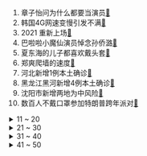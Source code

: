 1. 章子怡问为什么都要当演员[:link:](https://s.weibo.com/weibo?q=%23章子怡问为什么都要当演员%23&Refer=top)
2. 韩国4G网速变慢引发不满[:link:](https://s.weibo.com/weibo?q=%23韩国4G网速变慢引发不满%23&Refer=top)
3. 2021 重新上场[:link:](https://s.weibo.com/weibo?q=%232021%20重新上场%23&Refer=top)
4. 巴啦啦小魔仙演员悼念孙侨潞[:link:](https://s.weibo.com/weibo?q=%23巴啦啦小魔仙演员悼念孙侨潞%23&Refer=top)
5. 夏东海的儿子都喜欢戴头套[:link:](https://s.weibo.com/weibo?q=%23夏东海的儿子都喜欢戴头套%23&Refer=top)
6. 郑爽爬墙的速度[:link:](https://s.weibo.com/weibo?q=%23郑爽爬墙的速度%23&Refer=top)
7. 河北新增1例本土确诊[:link:](https://s.weibo.com/weibo?q=%23河北新增1例本土确诊%23&Refer=top)
8. 黑龙江黑河新增4例本土确诊[:link:](https://s.weibo.com/weibo?q=%23黑龙江黑河新增4例本土确诊%23&Refer=top)
9. 沈阳市新增两地为中风险[:link:](https://s.weibo.com/weibo?q=%23沈阳市新增两地为中风险%23&Refer=top)
10. 数百人不戴口罩参加特朗普跨年派对[:link:](https://s.weibo.com/weibo?q=%23数百人不戴口罩参加特朗普跨年派对%23&Refer=top)
<details>
<summary>11 ~ 20</summary>

11. 流金岁月[:link:](https://s.weibo.com/weibo?q=%23流金岁月%23&Refer=top)
12. 李诚儒问李梦为什么被白鹿原换掉[:link:](https://s.weibo.com/weibo?q=%23李诚儒问李梦为什么被白鹿原换掉%23&Refer=top)
13. 投票后苏醒要把演出机会让给烧饼[:link:](https://s.weibo.com/weibo?q=%23投票后苏醒要把演出机会让给烧饼%23&Refer=top)
14. 刘德华说我们没有磕到[:link:](https://s.weibo.com/weibo?q=%23刘德华说我们没有磕到%23&Refer=top)
15. 黑河市区公交车出租车停运[:link:](https://s.weibo.com/weibo?q=%23黑河市区公交车出租车停运%23&Refer=top)
16. 元旦假期最后一天[:link:](https://s.weibo.com/weibo?q=%23元旦假期最后一天%23&Refer=top)
17. 王彦霖李一桐亲了个寂寞[:link:](https://s.weibo.com/weibo?q=%23王彦霖李一桐亲了个寂寞%23&Refer=top)
18. 爱尔眼科[:link:](https://s.weibo.com/weibo?q=%23爱尔眼科%23&Refer=top)
19. 任正非要求收缩华为企业业务[:link:](https://s.weibo.com/weibo?q=%23任正非要求收缩华为企业业务%23&Refer=top)
20. 北京奥运举重冠军回应兴奋剂事件[:link:](https://s.weibo.com/weibo?q=%23北京奥运举重冠军回应兴奋剂事件%23&Refer=top)
</details>
<details>
<summary>21 ~ 30</summary>

21. 奚梦瑶追星成功[:link:](https://s.weibo.com/weibo?q=%23奚梦瑶追星成功%23&Refer=top)
22. 章子怡给李晟满星卡[:link:](https://s.weibo.com/weibo?q=%23章子怡给李晟满星卡%23&Refer=top)
23. 没那么爱ta婚礼当天要逃婚吗[:link:](https://s.weibo.com/weibo?q=%23没那么爱ta婚礼当天要逃婚吗%23&Refer=top)
24. 野人竟是我自己[:link:](https://s.weibo.com/weibo?q=%23野人竟是我自己%23&Refer=top)
25. 于正[:link:](https://s.weibo.com/weibo?q=%23于正%23&Refer=top)
26. 原来这就是选择性近视[:link:](https://s.weibo.com/weibo?q=%23原来这就是选择性近视%23&Refer=top)
27. 见到真人手办了[:link:](https://s.weibo.com/weibo?q=%23见到真人手办了%23&Refer=top)
28. 林郑月娥谈到香港国安法满脸欣慰[:link:](https://s.weibo.com/weibo?q=%23林郑月娥谈到香港国安法满脸欣慰%23&Refer=top)
29. 胡明轩违体犯规[:link:](https://s.weibo.com/weibo?q=%23胡明轩违体犯规%23&Refer=top)
30. 孙兴慜为热刺攻入第100粒进球[:link:](https://s.weibo.com/weibo?q=%23孙兴慜为热刺攻入第100粒进球%23&Refer=top)
</details>
<details>
<summary>31 ~ 40</summary>

31. 周奇胖了[:link:](https://s.weibo.com/weibo?q=%23周奇胖了%23&Refer=top)
32. 李宇春舞台上假发突然被薅走[:link:](https://s.weibo.com/weibo?q=%23李宇春舞台上假发突然被薅走%23&Refer=top)
33. 有翡[:link:](https://s.weibo.com/weibo?q=%23有翡%23&Refer=top)
34. 雪地里面吃火锅[:link:](https://s.weibo.com/weibo?q=%23雪地里面吃火锅%23&Refer=top)
35. 爱立信称继续禁华为将离开瑞典[:link:](https://s.weibo.com/weibo?q=%23爱立信称继续禁华为将离开瑞典%23&Refer=top)
36. 刘以豪喊了秦岚四次姐[:link:](https://s.weibo.com/weibo?q=%23刘以豪喊了秦岚四次姐%23&Refer=top)
37. 31省区市新增24例确诊[:link:](https://s.weibo.com/weibo?q=%2331省区市新增24例确诊%23&Refer=top)
38. 热爱的工作令我秃头要不要辞职[:link:](https://s.weibo.com/weibo?q=%23热爱的工作令我秃头要不要辞职%23&Refer=top)
39. 柯滢又被薅头发了[:link:](https://s.weibo.com/weibo?q=%23柯滢又被薅头发了%23&Refer=top)
40. 广州首批防疫系统公交电车上线[:link:](https://s.weibo.com/weibo?q=%23广州首批防疫系统公交电车上线%23&Refer=top)
</details>
<details>
<summary>41 ~ 50</summary>

41. 辽宁新增2例本土确诊[:link:](https://s.weibo.com/weibo?q=%23辽宁新增2例本土确诊%23&Refer=top)
42. 王心凌演唱会[:link:](https://s.weibo.com/weibo?q=%23王心凌演唱会%23&Refer=top)
43. 孙侨潞[:link:](https://s.weibo.com/weibo?q=%23孙侨潞%23&Refer=top)
44. 福建漳州市长泰县3.0级地震[:link:](https://s.weibo.com/weibo?q=%23福建漳州市长泰县3.0级地震%23&Refer=top)
45. 金莎金子涵没演完就被喊卡[:link:](https://s.weibo.com/weibo?q=%23金莎金子涵没演完就被喊卡%23&Refer=top)
46. 哲仁王后[:link:](https://s.weibo.com/weibo?q=%23哲仁王后%23&Refer=top)
47. 为何心梗会缠上年轻人[:link:](https://s.weibo.com/weibo?q=%23为何心梗会缠上年轻人%23&Refer=top)
48. 符龙飞卡斯柏突然摔本子[:link:](https://s.weibo.com/weibo?q=%23符龙飞卡斯柏突然摔本子%23&Refer=top)
49. 王彦霖李一桐玩大摆锤好像尖叫鸡[:link:](https://s.weibo.com/weibo?q=%23王彦霖李一桐玩大摆锤好像尖叫鸡%23&Refer=top)
50. 比特币突破3万美元[:link:](https://s.weibo.com/weibo?q=%23比特币突破3万美元%23&Refer=top)
</details>